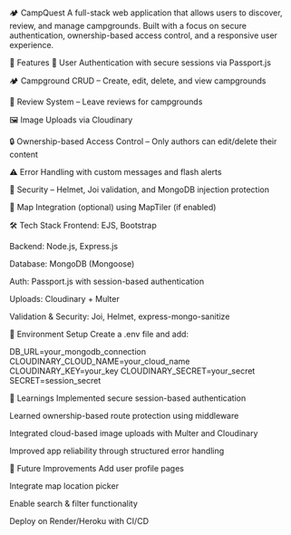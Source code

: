 🏕️ CampQuest
A full-stack web application that allows users to discover, review, and manage campgrounds. Built with a focus on secure authentication, ownership-based access control, and a responsive user experience.

🚀 Features
🔐 User Authentication with secure sessions via Passport.js

🏕️ Campground CRUD – Create, edit, delete, and view campgrounds

📝 Review System – Leave reviews for campgrounds

🖼️ Image Uploads via Cloudinary

🔒 Ownership-based Access Control – Only authors can edit/delete their content

⚠️ Error Handling with custom messages and flash alerts

🧼 Security – Helmet, Joi validation, and MongoDB injection protection

📍 Map Integration (optional) using MapTiler (if enabled)

🛠️ Tech Stack
Frontend: EJS, Bootstrap

Backend: Node.js, Express.js

Database: MongoDB (Mongoose)

Auth: Passport.js with session-based authentication

Uploads: Cloudinary + Multer

Validation & Security: Joi, Helmet, express-mongo-sanitize

🧪 Environment Setup
Create a .env file and add:

DB_URL=your_mongodb_connection
CLOUDINARY_CLOUD_NAME=your_cloud_name
CLOUDINARY_KEY=your_key
CLOUDINARY_SECRET=your_secret
SECRET=session_secret

🧠 Learnings
Implemented secure session-based authentication

Learned ownership-based route protection using middleware

Integrated cloud-based image uploads with Multer and Cloudinary

Improved app reliability through structured error handling

📌 Future Improvements
Add user profile pages

Integrate map location picker

Enable search & filter functionality

Deploy on Render/Heroku with CI/CD
